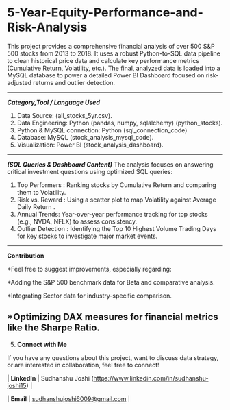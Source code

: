 # 5-Year-Equity-Performance-and-Risk-Analysis
This project provides a comprehensive financial analysis of over 500 S&P 500 stocks from 2013 to 2018. It uses a robust Python-to-SQL data pipeline to clean historical price data and calculate key performance metrics (Cumulative Return, Volatility, etc.). The final, analyzed data is loaded into a MySQL database to power a detailed Power BI Dashboard focused on risk-adjusted returns and outlier detection.

---

***Category,Tool / Language Used***
1. Data Source: (all_stocks_5yr.csv).
2. Data Engineering: Python (pandas, numpy, sqlalchemy) (python_stocks).
3. Python & MySQL connection: Python (sql_connection_code)
4. Database: MySQL (stock_analysis_mysql_code).
5. Visualization: Power BI (stock_analysis_dashboard).
---
***(SQL Queries & Dashboard Content)***
The analysis focuses on answering critical investment questions using optimized SQL queries:
1. Top Performers : Ranking stocks by Cumulative Return and comparing them to Volatility.
2. Risk vs. Reward : Using a scatter plot to map Volatility against Average Daily Return .
3. Annual Trends: Year-over-year performance tracking for top stocks (e.g., NVDA, NFLX) to assess consistency.
4. Outlier Detection : Identifying the Top 10 Highest Volume Trading Days for key stocks to investigate major market events.
---
**Contribution**

*Feel free to suggest improvements, especially regarding:

*Adding the S&P 500 benchmark data for Beta and comparative analysis.

*Integrating Sector data for industry-specific comparison.

*Optimizing DAX measures for financial metrics like the Sharpe Ratio.
---
5. **Connect with Me**

If you have any questions about this project, want to discuss data strategy, or are interested in collaboration, feel free to connect!

| **LinkedIn** | Sudhanshu Joshi (https://www.linkedin.com/in/sudhanshu-joshi15) |

| **Email** | sudhanshujoshi6009@gmail.com |
